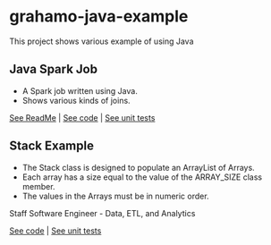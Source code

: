 # grahamo-java-example
This project shows various example of using Java

## Java Spark Job
 * A Spark job written using Java.
 * Shows various kinds of joins.
 
[See ReadMe](Docs/JavaSparkJob.md) | [See code](src/main/java/org/grahamoneil/java/example/SparkExampleJob.java) | [See unit tests](src/test/java/org/grahamoneil/java/example/SparkExampleJobTest.java)

## Stack Example
 * The Stack class is designed to populate an ArrayList of Arrays.
 * Each array has a size equal to the value of the ARRAY_SIZE class member.
 * The values in the Arrays must be in numeric order.
 
 Staff Software Engineer - Data, ETL, and Analytics

[See code](src/main/java/org/grahamoneil/java/example/Stack.java) | [See unit tests](src/test/java/org/grahamoneil/java/example/StackTest.java)

